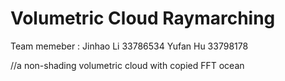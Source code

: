 # Volumetric Cloud Raymarching


Team memeber : 
Jinhao Li 33786534
Yufan  Hu 33798178

//a non-shading volumetric cloud with copied FFT ocean
